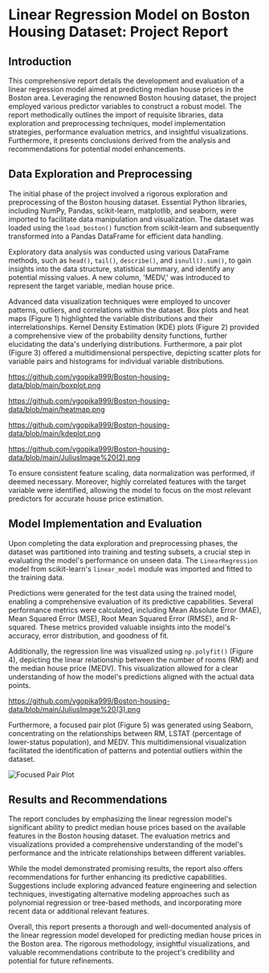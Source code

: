# Linear Regression Model on Boston Housing Dataset: Project Report

## Introduction
This comprehensive report details the development and evaluation of a linear regression model aimed at predicting median house prices in the Boston area. Leveraging the renowned Boston housing dataset, the project employed various predictor variables to construct a robust model. The report methodically outlines the import of requisite libraries, data exploration and preprocessing techniques, model implementation strategies, performance evaluation metrics, and insightful visualizations. Furthermore, it presents conclusions derived from the analysis and recommendations for potential model enhancements.

## Data Exploration and Preprocessing
The initial phase of the project involved a rigorous exploration and preprocessing of the Boston housing dataset. Essential Python libraries, including NumPy, Pandas, scikit-learn, matplotlib, and seaborn, were imported to facilitate data manipulation and visualization. The dataset was loaded using the `load_boston()` function from scikit-learn and subsequently transformed into a Pandas DataFrame for efficient data handling.

Exploratory data analysis was conducted using various DataFrame methods, such as `head()`, `tail()`, `describe()`, and `isnull().sum()`, to gain insights into the data structure, statistical summary, and identify any potential missing values. A new column, 'MEDV,' was introduced to represent the target variable, median house price.

Advanced data visualization techniques were employed to uncover patterns, outliers, and correlations within the dataset. Box plots and heat maps (Figure 1) highlighted the variable distributions and their interrelationships. Kernel Density Estimation (KDE) plots (Figure 2) provided a comprehensive view of the probability density functions, further elucidating the data's underlying distributions. Furthermore, a pair plot (Figure 3) offered a multidimensional perspective, depicting scatter plots for variable pairs and histograms for individual variable distributions.

https://github.com/vgopika999/Boston-housing-data/blob/main/boxplot.png

https://github.com/vgopika999/Boston-housing-data/blob/main/heatmap.png

https://github.com/vgopika999/Boston-housing-data/blob/main/kdeplot.png

https://github.com/vgopika999/Boston-housing-data/blob/main/JuliusImage%20(2).png

To ensure consistent feature scaling, data normalization was performed, if deemed necessary. Moreover, highly correlated features with the target variable were identified, allowing the model to focus on the most relevant predictors for accurate house price estimation.

## Model Implementation and Evaluation
Upon completing the data exploration and preprocessing phases, the dataset was partitioned into training and testing subsets, a crucial step in evaluating the model's performance on unseen data. The `LinearRegression` model from scikit-learn's `linear_model` module was imported and fitted to the training data.

Predictions were generated for the test data using the trained model, enabling a comprehensive evaluation of its predictive capabilities. Several performance metrics were calculated, including Mean Absolute Error (MAE), Mean Squared Error (MSE), Root Mean Squared Error (RMSE), and R-squared. These metrics provided valuable insights into the model's accuracy, error distribution, and goodness of fit.

Additionally, the regression line was visualized using `np.polyfit()` (Figure 4), depicting the linear relationship between the number of rooms (RM) and the median house price (MEDV). This visualization allowed for a clear understanding of how the model's predictions aligned with the actual data points.

https://github.com/vgopika999/Boston-housing-data/blob/main/JuliusImage%20(3).png

Furthermore, a focused pair plot (Figure 5) was generated using Seaborn, concentrating on the relationships between RM, LSTAT (percentage of lower-status population), and MEDV. This multidimensional visualization facilitated the identification of patterns and potential outliers within the dataset.

![Focused Pair Plot](image5.png)

## Results and Recommendations
The report concludes by emphasizing the linear regression model's significant ability to predict median house prices based on the available features in the Boston housing dataset. The evaluation metrics and visualizations provided a comprehensive understanding of the model's performance and the intricate relationships between different variables.

While the model demonstrated promising results, the report also offers recommendations for further enhancing its predictive capabilities. Suggestions include exploring advanced feature engineering and selection techniques, investigating alternative modeling approaches such as polynomial regression or tree-based methods, and incorporating more recent data or additional relevant features.

Overall, this report presents a thorough and well-documented analysis of the linear regression model developed for predicting median house prices in the Boston area. The rigorous methodology, insightful visualizations, and valuable recommendations contribute to the project's credibility and potential for future refinements.
```
